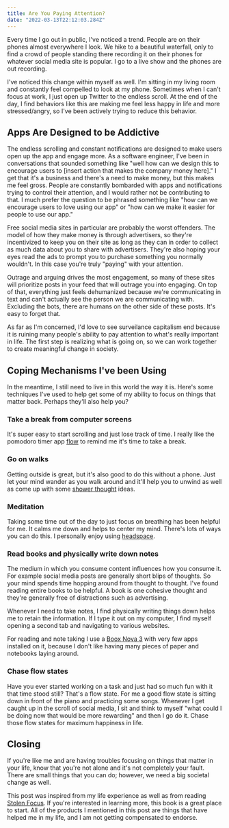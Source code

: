 ```yaml
---
title: Are You Paying Attention?
date: "2022-03-13T22:12:03.284Z"
---
```


Every time I go out in public, I've noticed a trend. People are on their phones almost everywhere I look. We hike to a beautiful waterfall, only to find a crowd of people standing there recording it on their phones for whatever social media site is popular. I go to a live show and the phones are out recording.

I've noticed this change within myself as well. I'm sitting in my living room and constantly feel compelled to look at my phone. Sometimes when I can't focus at work, I just open up Twitter to the endless scroll. At the end of the day, I find behaviors like this are making me feel less happy in life and more stressed/angry, so I've been actively trying to reduce this behavior.

## Apps Are Designed to be Addictive
The endless scrolling and constant notifications are designed to make users open up the app and engage more. As a software engineer, I've been in conversations that sounded something like "well how can we design this to encourage users to [insert action that makes the company money here]." I get that it's a business and there's a need to make money, but this makes me feel gross. People are constantly bombarded with apps and notifications trying to control their attention, and I would rather not be contributing to that. I much prefer the question to be phrased something like "how can we encourage users to love using our app" or "how can we make it easier for people to use our app."

Free social media sites in particular are probably the worst offenders. The model of how they make money is through advertisers, so they're incentivized to keep you on their site as long as they can in order to collect as much data about you to share with advertisers. They're also hoping your eyes read the ads to prompt you to purchase something you normally wouldn't. In this case you're truly "paying" with your attention.

Outrage and arguing drives the most engagement, so many of these sites will prioritize posts in your feed that will outrage you into engaging. On top of that, everything just feels dehumanized because we're communicating in text and can't actually see the person we are communicating with. Excluding the bots, there are humans on the other side of these posts. It's easy to forget that.

As far as I'm concerned, I'd love to see surveilance capitalism end because it is ruining many people's ability to pay attention to what's really important in life. The first step is realizing what is going on, so we can work together to create meaningful change in society.

## Coping Mechanisms I've been Using
In the meantime, I still need to live in this world the way it is. Here's some techniques I've used to help get some of my ability to focus on things that matter back. Perhaps they'll also help you?

### Take a break from computer screens
It's super easy to start scrolling and just lose track of time. I really like the pomodoro timer app [flow](https://flowapp.info/) to remind me it's time to take a break.

### Go on walks
Getting outside is great, but it's also good to do this without a phone. Just let your mind wander as you walk around and it'll help you to unwind as well as come up with some [shower thought](https://www.therighttoshower.com/ethical-living/what-are-shower-thoughts-and-why-we-have-them) ideas.

### Meditation
Taking some time out of the day to just focus on breathing has been helpful for me. It calms me down and helps to center my mind. There's lots of ways you can do this. I personally enjoy using [headspace](https://www.headspace.com/).

### Read books and physically write down notes
The medium in which you consume content influences how you consume it. For example social media posts are generally short blips of thoughts. So your mind spends time hopping around from thought to thought. I've found reading entire books to be helpful. A book is one cohesive thought and they're generally free of distractions such as advertising.

Whenever I need to take notes, I find physically writing things down helps me to retain the information. If I type it out on my computer, I find myself opening a second tab and navigating to various websites.

For reading and note taking I use a [Boox Nova 3](https://onyxboox.com/boox_nova3) with very few apps installed on it, because I don't like having many pieces of paper and notebooks laying around.

### Chase flow states
Have you ever started working on a task and just had so much fun with it that time stood still? That's a flow state. For me a good flow state is sitting down in front of the piano and practicing some songs. Whenever I get caught up in the scroll of social media, I sit and think to myself "what could I be doing now that would be more rewarding" and then I go do it. Chase those flow states for maximum happiness in life.

## Closing
If you're like me and are having troubles focusing on things that matter in your life, know that you're not alone and it's not completely your fault. There are small things that you can do; however, we need a big societal change as well.

This post was inspired from my life experience as well as from reading [Stolen Focus](https://stolenfocusbook.com/). If you're interested in learning more, this book is a great place to start. All of the products I mentioned in this post are things that have helped me in my life, and I am not getting compensated to endorse.
